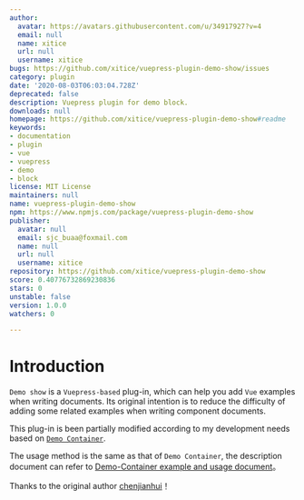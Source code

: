 ```yaml
---
author:
  avatar: https://avatars.githubusercontent.com/u/34917927?v=4
  email: null
  name: xitice
  url: null
  username: xitice
bugs: https://github.com/xitice/vuepress-plugin-demo-show/issues
category: plugin
date: '2020-08-03T06:03:04.728Z'
deprecated: false
description: Vuepress plugin for demo block.
downloads: null
homepage: https://github.com/xitice/vuepress-plugin-demo-show#readme
keywords:
- documentation
- plugin
- vue
- vuepress
- demo
- block
license: MIT License
maintainers: null
name: vuepress-plugin-demo-show
npm: https://www.npmjs.com/package/vuepress-plugin-demo-show
publisher:
  avatar: null
  email: sjc_buaa@foxmail.com
  name: null
  url: null
  username: xitice
repository: https://github.com/xitice/vuepress-plugin-demo-show
score: 0.40776732869230836
stars: 0
unstable: false
version: 1.0.0
watchers: 0

---
```


# Introduction

`Demo show` is a `Vuepress-based` plug-in, which can help you add `Vue` examples when writing documents. Its original intention is to reduce the difficulty of adding some related examples when writing component documents.

This plug-in is been partially modified according to my development needs based on [`Demo Container`](https://github.com/calebman/vuepress-plugin-demo-container).

The usage method is the same as that of `Demo Container`, the description document can refer to [Demo-Container example and usage document](https://docs.chenjianhui.site/vuepress-plugin-demo-container/zh/)。

Thanks to the original author [chenjianhui](https://github.com/calebman/vuepress-plugin-demo-container)！
